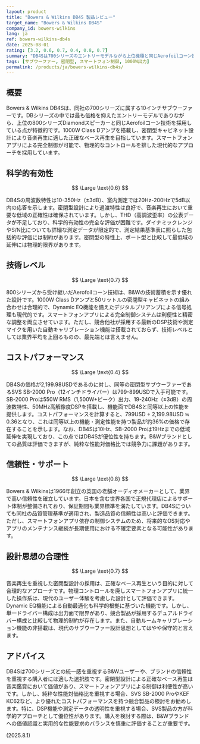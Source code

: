 ```yaml
---
layout: product
title: "Bowers & Wilkins DB4S 製品レビュー"
target_name: "Bowers & Wilkins DB4S"
company_id: bowers-wilkins
lang: ja
ref: bowers-wilkins-db4s
date: 2025-08-01
rating: [3.2, 0.6, 0.7, 0.4, 0.8, 0.7]
summary: "DB4Sは700シリーズのエントリーモデルながら上位機種と同じAerofoilコーン技術を採用したサブウーファーです。1000W出力と密閉型設計により音楽再生に適した性能を提供しますが、同等性能をより安価に実現する競合製品の存在により、コストパフォーマンス面で課題があります。"
tags: [サブウーファー, 密閉型, スマートフォン制御, 1000W出力]
permalink: /products/ja/bowers-wilkins-db4s/
---
```


## 概要

Bowers & Wilkins DB4Sは、同社の700シリーズに属する10インチサブウーファーです。DBシリーズの中では最も価格を抑えたエントリーモデルでありながら、上位の800シリーズDiamondスピーカーと同じAerofoilコーン技術を採用している点が特徴的です。1000W Class Dアンプを搭載し、密閉型キャビネット設計により音楽再生に適した正確なベース再生を目指しています。スマートフォンアプリによる完全制御が可能で、物理的なコントロールを排した現代的なアプローチを採用しています。

## 科学的有効性

$$ \Large \text{0.6} $$

DB4Sの周波数特性は10-350Hz（±3dB）、室内測定では20Hz-200Hzで5dB以内の応答を示します。密閉型設計により過渡特性は良好で、音楽再生において重要な低域の正確性は確保されています。しかし、THD（高調波歪率）の公表データが不足しており、科学的有効性の完全な評価が困難です。ダイナミックレンジやS/N比についても詳細な測定データが限定的で、測定結果基準表に照らした包括的な評価には制約があります。密閉型の特性上、ポート型と比較して最低域の延伸には物理的限界があります。

## 技術レベル

$$ \Large \text{0.7} $$

800シリーズから受け継いだAerofoilコーン技術は、B&Wの技術蓄積を示す優れた設計です。1000W Class Dアンプと50リットルの密閉型キャビネットの組み合わせは合理的で、Dynamic EQ機能を備えたデジタルプリアンプによる信号処理も現代的です。スマートフォンアプリによる完全制御システムは利便性と精密な調整を両立させています。ただし、競合他社が採用する最新のDSP技術や測定マイクを用いた自動キャリブレーション機能は搭載されておらず、技術レベルとしては業界平均を上回るものの、最先端とは言えません。

## コストパフォーマンス

$$ \Large \text{0.4} $$

DB4Sの価格が2,199.98USDであるのに対し、同等の密閉型サブウーファーであるSVS SB-2000 Pro（12インチドライバー）は799-899USDで入手可能です。SB-2000 Proは550W RMS（1,500W+ピーク）出力、19-240Hz（±3dB）の周波数特性、50MHz高解像度DSPを搭載し、機能面でDB4Sと同等以上の性能を提供します。コストパフォーマンスを計算すると、799USD ÷ 2,199.98USD ≒ 0.36となり、これは同等以上の機能・測定性能を持つ製品が約36%の価格で存在することを示します。なお、DB4Sは10Hz、SB-2000 Proは19Hzまでの低域延伸を実現しており、この点ではDB4Sが優位性を持ちます。B&Wブランドとしての品質は評価できますが、純粋な性能対価格比では競争力に課題があります。

## 信頼性・サポート

$$ \Large \text{0.8} $$

Bowers & Wilkinsは1966年創立の英国の老舗オーディオメーカーとして、業界で高い信頼性を確立しています。日本を含む世界各国で正規代理店によるサポート体制が整備されており、保証期間も業界標準を満たしています。DB4Sについても同社の品質管理基準が適用され、製造品質の信頼性は高いと評価できます。ただし、スマートフォンアプリ依存の制御システムのため、将来的なOS対応やアプリのメンテナンス継続が長期使用における不確定要素となる可能性があります。

## 設計思想の合理性

$$ \Large \text{0.7} $$

音楽再生を重視した密閉型設計の採用は、正確なベース再生という目的に対して合理的なアプローチです。物理コントロールを廃しスマートフォンアプリに統一した操作系は、現代のユーザー体験を考慮した設計として評価できます。Dynamic EQ機能による自動最適化も科学的根拠に基づいた機能です。しかし、単一ドライバー構成は出力面で限界があり、競合製品が採用するデュアルドライバー構成と比較して物理的制約が存在します。また、自動ルームキャリブレーション機能の非搭載は、現代のサブウーファー設計思想としてはやや保守的と言えます。

## アドバイス

DB4Sは700シリーズとの統一感を重視するB&Wユーザーや、ブランドの信頼性を重視する購入者には適した選択肢です。密閉型設計による正確なベース再生は音楽鑑賞において価値があり、スマートフォンアプリによる制御は利便性が高いです。しかし、純粋な性能対価格比を重視する場合、SVS SB-2000 ProやKEF KC62など、より優れたコストパフォーマンスを持つ競合製品の検討をお勧めします。特に、DSP機能や測定データの透明性を重視する場合、SVS製品の方が科学的アプローチとして優位性があります。購入を検討する際は、B&Wブランドへの価値認識と実用的な性能要求のバランスを慎重に評価することが重要です。

(2025.8.1)

